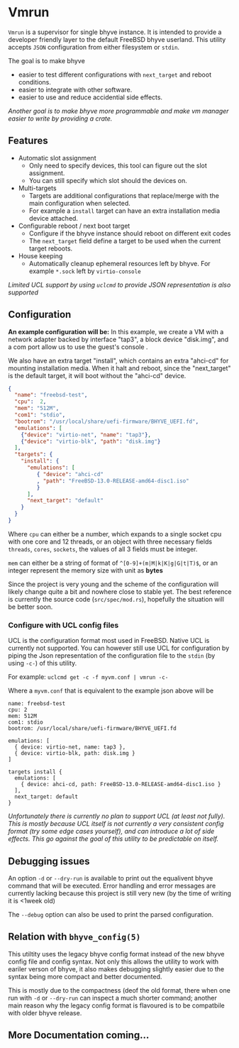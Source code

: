 # Vmrun

`Vmrun` is a supervisor for single bhyve instance. It is intended to provide a developer friendly layer to the default FreeBSD bhyve userland. This utility accepts `JSON` configuration from either filesystem or `stdin`.

The goal is to make bhyve
- easier to test different configurations with `next_target` and reboot conditions.
- easier to integrate with other software.
- easier to use and reduce accidential side effects. 

*Another goal is to make bhyve more programmable and make vm manager easier to write by providing a crate.*

## Features

- Automatic slot assignment 
  - Only need to specify devices, this tool can figure out the slot assignment.
  - You can still specify which slot should the devices on.
- Multi-targets
  - Targets are additional configurations that replace/merge with the main configuration when selected.
  - For example a `install` target can have an extra installation media device attached. 
- Configurable reboot / next boot target
  - Configure if the bhyve instance should reboot on different exit codes
  - The `next_target` field define a target to be used when the current target reboots.
- House keeping
  - Automatically cleanup ephemeral resources left by bhyve. For example `*.sock` left by `virtio-console`

*Limited UCL support by using `uclcmd` to provide JSON representation is also supported*
 
## Configuration
**An example configuration will be:**
In this example, we create a VM with a network adapter backed by interface "tap3", a block device "disk.img", and a com port allow us to use the guest's console .

We also have an extra target "install", which contains an extra "ahci-cd" for mounting installation media. When it halt and reboot, since the "next_target" is the default target, it will boot without the "ahci-cd" device.
```json
{
  "name": "freebsd-test",
  "cpu":  2,
  "mem": "512M",
  "com1": "stdio",
  "bootrom": "/usr/local/share/uefi-firmware/BHYVE_UEFI.fd",
  "emulations": [
    {"device": "virtio-net", "name": "tap3"},
    {"device": "virtio-blk", "path": "disk.img"}
  ],
  "targets": {
    "install": {
      "emulations": [
         { "device": "ahci-cd"
         , "path": "FreeBSD-13.0-RELEASE-amd64-disc1.iso"
         }
      ],
      "next_target": "default"
    }
  }
}
```

Where `cpu` can either be a number, which expands to a single socket cpu with one core and 12 threads, or an object with three necessary fields `threads`, `cores`, `sockets`, the values of all 3 fields must be integer.

`mem` can either be a string of format of `^[0-9]+(m|M|k|K|g|G|t|T)$`, or an integer represent the memory size with unit as **bytes** 

Since the project is very young and the scheme of the configuration will likely change quite a bit and nowhere close to stable yet. The best reference is currently the source code (`src/spec/mod.rs`), hopefully the situation will be better soon. 

### Configure with UCL config files
UCL is the configuration format most used in FreeBSD. Native UCL is currently not supported.
You can however still use UCL for configuration by piping the Json representation of the configuration file to the `stdin` (by using `-c-`) of this utility.

For example: `uclcmd get -c -f myvm.conf | vmrun -c-`

Where a `myvm.conf` that is equivalent to the example json above will be
```
name: freebsd-test
cpu: 2
mem: 512M
com1: stdio
bootrom: /usr/local/share/uefi-firmware/BHYVE_UEFI.fd

emulations: [
  { device: virtio-net, name: tap3 },
  { device: virtio-blk, path: disk.img }
]

targets install {
  emulations: [
    { device: ahci-cd, path: FreeBSD-13.0-RELEASE-amd64-disc1.iso }
  ],
  next_target: default
}
```

*Unfortunately there is currently no plan to support UCL (at least not fully). This is 
mostly because UCL itself is not currently a very consistent config format (try some edge cases yourself), and can introduce a lot of side effects. This go against the goal of this utility to be predictable on itself.*


## Debugging issues
An option `-d` or `--dry-run` is available to print out the equalivent bhyve command that will be executed. Error handling and error messages are currently lacking because this project is still very new (by the time of writing it is <1week old)

The `--debug` option can also be used to print the parsed configuration.

## Relation with `bhyve_config(5)`

This utiltity uses the legacy bhyve config format instead of the new bhyve config file and config syntax. Not only this allows the utility to work with eariler verson of bhyve, it also makes debugging slightly easier due to the syntax being more compact and better documented.


This is mostly due to the compactness (deof the old format, there when one run with `-d` or `--dry-run` can inspect a much shorter command; another main reason why the legacy config format is flavoured is to be compatbile with older bhyve release.

## More Documentation coming...


